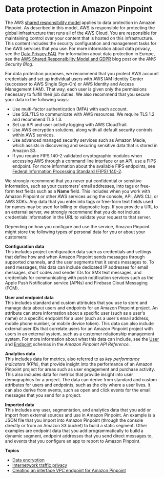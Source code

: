 # Data protection in Amazon Pinpoint<a name="security-data-protection"></a>

The AWS [shared responsibility model](http://aws.amazon.com/compliance/shared-responsibility-model/) applies to data protection in Amazon Pinpoint\. As described in this model, AWS is responsible for protecting the global infrastructure that runs all of the AWS Cloud\. You are responsible for maintaining control over your content that is hosted on this infrastructure\. This content includes the security configuration and management tasks for the AWS services that you use\. For more information about data privacy, see the [Data Privacy FAQ](http://aws.amazon.com/compliance/data-privacy-faq)\. For information about data protection in Europe, see the [AWS Shared Responsibility Model and GDPR](http://aws.amazon.com/blogs/security/the-aws-shared-responsibility-model-and-gdpr/) blog post on the *AWS Security Blog*\.

For data protection purposes, we recommend that you protect AWS account credentials and set up individual users with AWS IAM Identity Center \(successor to AWS Single Sign\-On\) or AWS Identity and Access Management \(IAM\)\. That way, each user is given only the permissions necessary to fulfill their job duties\. We also recommend that you secure your data in the following ways:
+ Use multi\-factor authentication \(MFA\) with each account\.
+ Use SSL/TLS to communicate with AWS resources\. We require TLS 1\.2 and recommend TLS 1\.3\.
+ Set up API and user activity logging with AWS CloudTrail\.
+ Use AWS encryption solutions, along with all default security controls within AWS services\.
+ Use advanced managed security services such as Amazon Macie, which assists in discovering and securing sensitive data that is stored in Amazon S3\.
+ If you require FIPS 140\-2 validated cryptographic modules when accessing AWS through a command line interface or an API, use a FIPS endpoint\. For more information about the available FIPS endpoints, see [Federal Information Processing Standard \(FIPS\) 140\-2](http://aws.amazon.com/compliance/fips/)\.

We strongly recommend that you never put confidential or sensitive information, such as your customers' email addresses, into tags or free\-form text fields such as a **Name** field\. This includes when you work with Amazon Pinpoint or other AWS services using the console, API, AWS CLI, or AWS SDKs\. Any data that you enter into tags or free\-form text fields used for names may be used for billing or diagnostic logs\. If you provide a URL to an external server, we strongly recommend that you do not include credentials information in the URL to validate your request to that server\.

Depending on how you configure and use the service, Amazon Pinpoint might store the following types of personal data for you or about your customers:

**Configuration data**  
This includes project configuration data such as credentials and settings that define how and when Amazon Pinpoint sends messages through supported channels, and the user segments that it sends messages to\. To send messages, this data can include dedicated IP addresses for email messages, short codes and sender IDs for SMS text messages, and credentials for communicating with push notification services such as the Apple Push Notification service \(APNs\) and Firebase Cloud Messaging \(FCM\)\.

**User and endpoint data**  
This includes standard and custom attributes that you use to store and manage data about users and endpoints for an Amazon Pinpoint project\. An attribute can store information about a specific user \(such as a user's name\) or a specific endpoint for a user \(such as a user's email address, mobile phone number, or mobile device token\)\. This data can also include external user IDs that correlate users for an Amazon Pinpoint project with users in an external system, such as a customer relationship management system\. For more information about what this data can include, see the [User](https://docs.aws.amazon.com/pinpoint/latest/apireference/apps-application-id-users-user-id.html) and [Endpoint](https://docs.aws.amazon.com/pinpoint/latest/apireference/apps-application-id-endpoints-endpoint-id.html) schemas in the *Amazon Pinpoint API Reference*\.

**Analytics data**  
This includes data for metrics, also referred to as *key performance indicators \(KPIs\)*, that provide insight into the performance of an Amazon Pinpoint project for areas such as user engagement and purchase activity\. This also includes data for metrics that provide insight into user demographics for a project\. The data can derive from standard and custom attributes for users and endpoints, such as the city where a user lives\. It can also derive from events, such as open and click events for the email messages that you send for a project\.

**Imported data**  
This includes any user, segmentation, and analytics data that you add or import from external sources and use in Amazon Pinpoint\. An example is a JSON file that you import into Amazon Pinpoint \(through the console directly or from an Amazon S3 bucket\) to build a static segment\. Other examples are endpoint data that you add programmatically to build a dynamic segment, endpoint addresses that you send direct messages to, and events that you configure an app to report to Amazon Pinpoint\.

**Topics**
+ [Data encryption](security-data-protection-encryption.md)
+ [Internetwork traffic privacy](security-data-protection-internetwork-traffic.md)
+ [Creating an interface VPC endpoint for Amazon Pinpoint](security-vpc-endpoints.md)